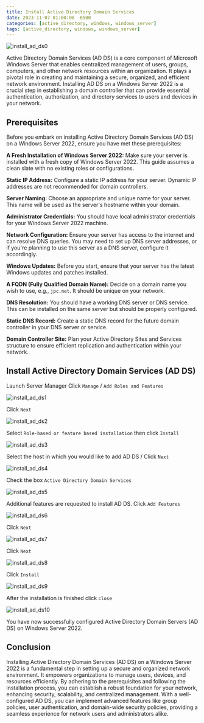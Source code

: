 ```yaml
---
title: Install Active Directory Domain Services
date: 2023-11-07 01:00:00 -0500
categories: [active_directory, windows, windows_server]
tags: [active_directory, windows, windows_server]
---
```


![install_ad_ds0](/assets/img/posts/2023/install_active_directory_domain_services/install_ad_ds0.png)


Active Directory Domain Services (AD DS) is a core component of Microsoft Windows Server that enables centralized management of users, groups, computers, and other network resources within an organization. It plays a pivotal role in creating and maintaining a secure, organized, and efficient network environment. Installing AD DS on a Windows Server 2022 is a crucial step in establishing a domain controller that can provide essential authentication, authorization, and directory services to users and devices in your network.


## Prerequisites
Before you embark on installing Active Directory Domain Services (AD DS) on a Windows Server 2022, ensure you have met these prerequisites:

**A Fresh Installation of Windows Server 2022:** Make sure your server is installed with a fresh copy of Windows Server 2022. This guide assumes a clean slate with no existing roles or configurations.

**Static IP Address:** Configure a static IP address for your server. Dynamic IP addresses are not recommended for domain controllers.

**Server Naming:** Choose an appropriate and unique name for your server. This name will be used as the server's hostname within your domain.

**Administrator Credentials:** You should have local administrator credentials for your Windows Server 2022 machine.

**Network Configuration:** Ensure your server has access to the internet and can resolve DNS queries. You may need to set up DNS server addresses, or if you're planning to use this server as a DNS server, configure it accordingly.

**Windows Updates:** Before you start, ensure that your server has the latest Windows updates and patches installed.

**A FQDN (Fully Qualified Domain Name):** Decide on a domain name you wish to use, e.g., `jpc.net`. It should be unique on your network.

**DNS Resolution:** You should have a working DNS server or DNS service. This can be installed on the same server but should be properly configured.

**Static DNS Record:** Create a static DNS record for the future domain controller in your DNS server or service.

**Domain Controller Site:** Plan your Active Directory Sites and Services structure to ensure efficient replication and authentication within your network.


## Install Active Directory Domain Services (AD DS)

Launch Server Manager
Click `Manage` / `Add Roles and Features`

![install_ad_ds1](/assets/img/posts/2023/install_active_directory_domain_services/install_ad_ds1.png)

Click `Next`

![install_ad_ds2](/assets/img/posts/2023/install_active_directory_domain_services/install_ad_ds2.png)

Select `Role-based or feature based installation` then click `Install`

![install_ad_ds3](/assets/img/posts/2023/install_active_directory_domain_services/install_ad_ds3.png)

Select the host in which you would like to add AD DS / Click `Next`

![install_ad_ds4](/assets/img/posts/2023/install_active_directory_domain_services/install_ad_ds4.png)

Check the box `Active Directory Domain Services`

![install_ad_ds5](/assets/img/posts/2023/install_active_directory_domain_services/install_ad_ds5.png)

Additional features are requested to install AD DS. Click `Add Features`

![install_ad_ds6](/assets/img/posts/2023/install_active_directory_domain_services/install_ad_ds6.png)

Click `Next`

![install_ad_ds7](/assets/img/posts/2023/install_active_directory_domain_services/install_ad_ds7.png)

Click `Next`

![install_ad_ds8](/assets/img/posts/2023/install_active_directory_domain_services/install_ad_ds8.png)

Click `Install`

![install_ad_ds9](/assets/img/posts/2023/install_active_directory_domain_services/install_ad_ds9.png)

After the installation is finished click `close`

![install_ad_ds10](/assets/img/posts/2023/install_active_directory_domain_services/install_ad_ds10.png)

You have now successfully configured Active Directory Domain Servers (AD DS) on Windows Server 2022.


## Conclusion

Installing Active Directory Domain Services (AD DS) on a Windows Server 2022 is a fundamental step in setting up a secure and organized network environment. It empowers organizations to manage users, devices, and resources efficiently. By adhering to the prerequisites and following the installation process, you can establish a robust foundation for your network, enhancing security, scalability, and centralized management. With a well-configured AD DS, you can implement advanced features like group policies, user authentication, and domain-wide security policies, providing a seamless experience for network users and administrators alike.

